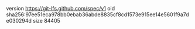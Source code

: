 version https://git-lfs.github.com/spec/v1
oid sha256:97ee51eca978bb0ebab36abde8835cf8cd1573e915ee14e5601f9a7de030294d
size 84405
